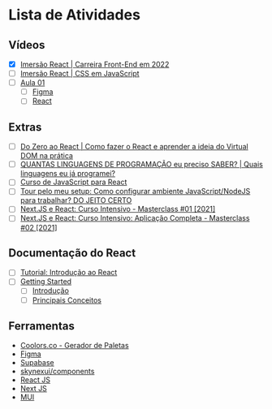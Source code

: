 # Lista de Atividades

## Vídeos

- [x] [Imersão React | Carreira Front-End em 2022](https://www.youtube.com/watch?v=HXkDb5pnMRQ)
- [ ] [Imersão React | CSS em JavaScript](https://www.youtube.com/watch?v=f_i3pEna5xU)
- [ ] [Aula 01](https://www.alura.com.br/imersao-react/aula01-react-aluracord)
    - [ ] [Figma](https://www.figma.com/file/X5kVg1hNCajiV73ah7iyPz/Imers%C3%A3o-React---Aluracord---Matrix?node-id=2%3A169)
    - [ ] [React](https://pt-br.reactjs.org/docs/create-a-new-react-app.html#recommended-toolchains)

## Extras

- [ ] [Do Zero ao React | Como fazer o React e aprender a ideia do Virtual DOM na prática](https://www.youtube.com/watch?v=5MzOCxSWrrc)
- [ ] [QUANTAS LINGUAGENS DE PROGRAMAÇÃO eu preciso SABER? | Quais linguagens eu já programei?](https://www.youtube.com/watch?v=FDQbzP7PBiw)
- [ ] [Curso de JavaScript para React](https://www.youtube.com/playlist?list=PLirko8T4cEmzWZVn_ZKQbfDOuCnSZJ4va)
- [ ] [Tour pelo meu setup: Como configurar ambiente JavaScript/NodeJS para trabalhar? DO JEITO CERTO](https://www.youtube.com/watch?v=GIz71YGzwP4)
- [ ] [Next.JS e React: Curso Intensivo - Masterclass #01 [2021]](https://www.youtube.com/watch?v=PHKaJlAeNLk)
- [ ] [Next.JS e React: Curso Intensivo: Aplicação Completa - Masterclass #02 [2021]](https://www.youtube.com/watch?v=HJN5rX-3SDM)

## Documentação do React

- [ ] [Tutorial: Introdução ao React](https://pt-br.reactjs.org/tutorial/tutorial.html)
- [ ] [Getting Started](https://pt-br.reactjs.org/docs/getting-started.html)
    - [ ] [Introdução](https://pt-br.reactjs.org/docs/getting-started.html)
    - [ ] [Principais Conceitos](https://pt-br.reactjs.org/docs/hello-world.html)

## Ferramentas

- [Coolors.co - Gerador de Paletas](https://coolors.co/)
- [Figma](https://www.figma.com/)
- [Supabase](https://app.supabase.io/#)
- [skynexui/components](https://github.com/skynexui/components)
- [React JS](https://pt-br.reactjs.org/)
- [Next JS](https://nextjs.org/)
- [MUI](https://mui.com/pt/)
